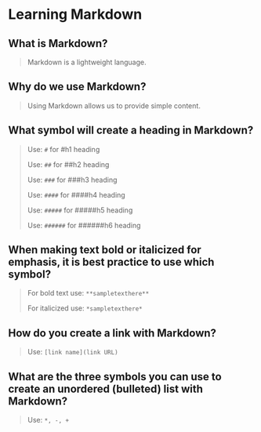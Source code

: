 # Learning Markdown

## What is Markdown?

> Markdown is a lightweight language.

## Why do we use Markdown?

> Using Markdown allows us to provide simple content.

## What symbol will create a heading in Markdown?

> Use: ``#`` for #h1 heading
>
> Use: ``##`` for ##h2 heading
>
> Use: ``###`` for ###h3 heading
>
> Use: ``####`` for ####h4 heading
>
> Use: ``#####`` for #####h5 heading
>
> Use: ``######`` for ######h6 heading

## When making text bold or italicized for emphasis, it is best practice to use which symbol?

> For bold text use: ``**sampletexthere**``
>
> For italicized use: ``*sampletexthere*``

## How do you create a link with Markdown?

> Use: ``[link name](link URL)``

## What are the three symbols you can use to create an unordered (bulleted) list with Markdown?

> Use: ``*, -, +``

